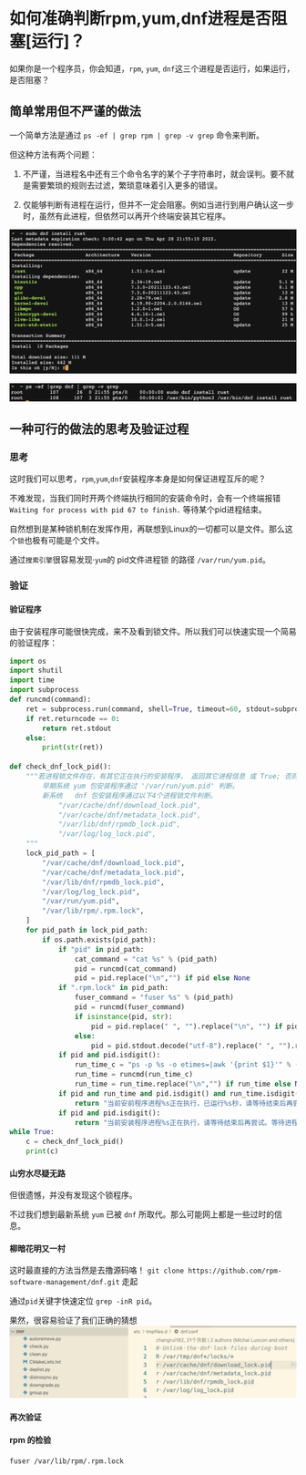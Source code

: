 # 如何准确判断rpm,yum,dnf进程是否阻塞[运行]？


如果你是一个程序员，你会知道，`rpm`, `yum`, `dnf`这三个进程是否运行，如果运行，是否阻塞？

## 简单常用但不严谨的做法

一个简单方法是通过 `ps -ef | grep rpm | grep -v grep` 命令来判断。

但这种方法有两个问题：
1. 不严谨，当进程名中还有三个命令名字的某个子字符串时，就会误判。要不就是需要繁琐的规则去过滤，繁琐意味着引入更多的错误。

2. 仅能够判断有进程在运行，但并不一定会阻塞。例如当进行到用户确认这一步时，虽然有此进程，但依然可以再开个终端安装其它程序。

![install_rust](481697212615314.png)

![ps -ef|grep dnf](380132136941065.png)

## 一种可行的做法的思考及验证过程

### 思考

这时我们可以思考，`rpm`,`yum`,`dnf`安装程序本身是如何保证进程互斥的呢？

不难发现，当我们同时开两个终端执行相同的安装命令时，会有一个终端报错`Waiting for process with pid 67 to finish.` 等待某个pid进程结束。

自然想到是某种锁机制在发挥作用，再联想到Linux的一切都可以是文件。那么这个`锁`也极有可能是个文件。

通过`搜索引擎`很容易发现·`yum`的 pid文件进程锁 的路径 `/var/run/yum.pid`。

### 验证

#### 验证程序

由于安装程序可能很快完成，来不及看到锁文件。所以我们可以快速实现一个简易的验证程序：

```python
import os
import shutil
import time
import subprocess
def runcmd(command):
    ret = subprocess.run(command, shell=True, timeout=60, stdout=subprocess.PIPE, stderr=subprocess.PIPE, encoding="utf-8")
    if ret.returncode == 0:
        return ret.stdout
    else:
        print(str(ret))

def check_dnf_lock_pid():
    """若进程锁文件存在，有其它正在执行的安装程序， 返回其它进程信息 或 True; 否则返回 None
        早期系统 yum 包安装程序通过 '/var/run/yum.pid' 判断。
        新系统   dnf 包安装程序通过以下4个进程锁文件判断。
            "/var/cache/dnf/download_lock.pid",
            "/var/cache/dnf/metadata_lock.pid",
            "/var/lib/dnf/rpmdb_lock.pid",
            "/var/log/log_lock.pid",
    """
    lock_pid_path = [
        "/var/cache/dnf/download_lock.pid",
        "/var/cache/dnf/metadata_lock.pid",
        "/var/lib/dnf/rpmdb_lock.pid",
        "/var/log/log_lock.pid",
        "/var/run/yum.pid",
        "/var/lib/rpm/.rpm.lock",
    ]
    for pid_path in lock_pid_path:
        if os.path.exists(pid_path):
            if "pid" in pid_path:
                cat_command = "cat %s" % (pid_path)
                pid = runcmd(cat_command)
                pid = pid.replace("\n","") if pid else None
            if ".rpm.lock" in pid_path:
                fuser_command = "fuser %s" % (pid_path)
                pid = runcmd(fuser_command)
                if isinstance(pid, str):
                    pid = pid.replace(" ", "").replace("\n", "") if pid else None
                else:
                    pid = pid.stdout.decode("utf-8").replace(" ", "").replace("\n", "") if pid else None
            if pid and pid.isdigit():
                run_time_c = "ps -p %s -o etimes=|awk '{print $1}'" % (pid)
                run_time = runcmd(run_time_c)
                run_time = run_time.replace("\n","") if run_time else None
            if pid and run_time and pid.isdigit() and run_time.isdigit():
                return "当前安前程序进程%s正在执行，已运行%s秒，请等待结束后再尝试。等待进程%s" % (pid, run_time, pid_path,)
            if pid and pid.isdigit():
                return "当前安装程序进程%s正在执行，请等待结束后再尝试。等待进程%s" % (pid, pid_path,)
while True:
    c = check_dnf_lock_pid()
    print(c)
```

#### 山穷水尽疑无路

但很遗憾，并没有发现这个锁程序。

不过我们想到最新系统 `yum` 已被 `dnf` 所取代。那么可能网上都是一些过时的信息。

#### 柳暗花明又一村

这时最直接的方法当然是去撸源码咯！
`git clone https://github.com/rpm-software-management/dnf.git` 走起

通过`pid`关键字快速定位 `grep -inR pid`。

果然，很容易验证了我们正确的猜想
![dnf-pid-path](161477200889469.png)


#### 再次验证

#### rpm 的检验

`fuser /var/lib/rpm/.rpm.lock`

